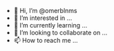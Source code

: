 - 👋 Hi, I’m @omerblnms
- 👀 I’m interested in ...
- 🌱 I’m currently learning ...
- 💞️ I’m looking to collaborate on ...
- 📫 How to reach me ...

<!---
omerblnms/omerblnms is a ✨ special ✨ repository because its `README.md` (this file) appears on your GitHub profile.
You can click the Preview link to take a look at your changes.
--->
